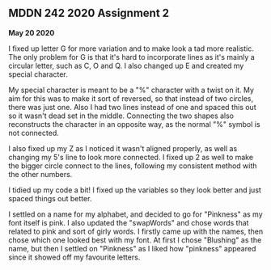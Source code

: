 ## MDDN 242 2020 Assignment 2
**May 20 2020**

I fixed up letter G for more variation and to make look a tad more realistic. The only problem for G is that it's hard to incorporate lines as it's mainly a circular letter, such as C, O and Q. I also changed up E and created my special character.

My special character is meant to be a "%" character with a twist on it. My aim for this was to make it sort of reversed, so that instead of two circles, there was just one. Also I had two lines instead of one and spaced this out so it wasn't dead set in the middle. Connecting the two shapes also reconstructs the character in an opposite way, as the normal "%" symbol is not connected.

I also fixed up my Z as I noticed it wasn't aligned properly, as well as changing my 5's line to look more connected. I fixed up 2 as well to make the bigger circle connect to the lines, following my consistent method with the other numbers.

I tidied up my code a bit! I fixed up the variables so they look better and just spaced things out better.

I settled on a name for my alphabet, and decided to go for "Pinkness" as my font itself is pink. I also updated the "swapWords" and chose words that related to pink and sort of girly words. I firstly came up with the names, then chose which one looked best with my font. At first I chose "Blushing" as the name, but then I settled on "Pinkness" as I liked how "pinkness" appeared since it showed off my favourite letters.